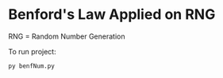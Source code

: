 # Benford's Law Applied on RNG
RNG = Random Number Generation 

To run project:
```bash
py benfNum.py
```